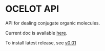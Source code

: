 # OCELOT API

API for dealing conjugate organic molecules.

Current doc is available [here](https://caer200.github.io/ocelot_api/).

To install latest release, see [v0.01](https://github.com/caer200/ocelot_api/tree/v0.01)
